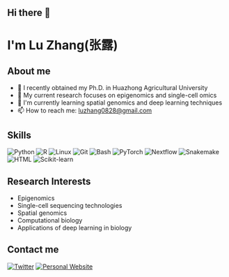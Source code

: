 ## Hi there 👋

#  I'm Lu Zhang(张露)

## About me
- 🔬 I recently obtained my Ph.D. in Huazhong Agricultural University
- 🧬 My current research focuses on epigenomics and single-cell omics
- 🌱 I'm currently learning spatial genomics and deep learning techniques
- 📫 How to reach me: luzhang0828@gmail.com

## Skills
![Python](https://img.shields.io/badge/-Python-3776AB?style=flat-square&logo=Python&logoColor=white)
![R](https://img.shields.io/badge/-R-276DC3?style=flat-square&logo=R&logoColor=white)
![Linux](https://img.shields.io/badge/-Linux-FCC624?style=flat-square&logo=Linux&logoColor=black)
![Git](https://img.shields.io/badge/-Git-F05032?style=flat-square&logo=git&logoColor=white)
![Bash](https://img.shields.io/badge/-Bash-4EAA25?style=flat-square&logo=GNU-Bash&logoColor=white)
![PyTorch](https://img.shields.io/badge/-PyTorch-EE4C2C?style=flat-square&logo=PyTorch&logoColor=white)
![Nextflow](https://img.shields.io/badge/-Nextflow-3DAA3D?style=flat-square&logo=Nextflow&logoColor=white)
![Snakemake](https://img.shields.io/badge/-Snakemake-008080?style=flat-square&logo=Python&logoColor=white)
![HTML](https://img.shields.io/badge/-HTML-E34F26?style=flat-square&logo=HTML5&logoColor=white)
![Scikit-learn](https://img.shields.io/badge/-Scikit--learn-F7931E?style=flat-square&logo=scikit-learn&logoColor=white)

## Research Interests
- Epigenomics
- Single-cell sequencing technologies
- Spatial genomics
- Computational biology
- Applications of deep learning in biology

<!-- 
![Scanpy](https://img.shields.io/badge/-Scanpy-000000?style=flat-square&logo=Python&logoColor=white)
![MMSegmentation](https://img.shields.io/badge/-MMSegmentation-000000?style=flat-square&logo=GitHub&logoColor=white)
My GitHub Stats

[![My GitHub stats](https://github-readme-stats.vercel.app/api?username=wbszhu&show_icons=true&theme=radical)](https://github.com/anuraghazra/github-readme-stats)

[![Top Langs](https://github-readme-stats.vercel.app/api/top-langs/?username=wbszhu&layout=compact&theme=radical)](https://github.com/anuraghazra/github-readme-stats)
-->
## Contact me
[![Twitter](https://img.shields.io/badge/-Twitter-1DA1F2?style=flat-square&logo=Twitter&logoColor=white)]([你的Twitter链接](https://x.com/LuZhang17593753))
[![Personal Website](https://img.shields.io/badge/-Website-FF7139?style=flat-square&logo=Firefox-Browser&logoColor=white)](https://wbszhu.github.io/luzhang/)
